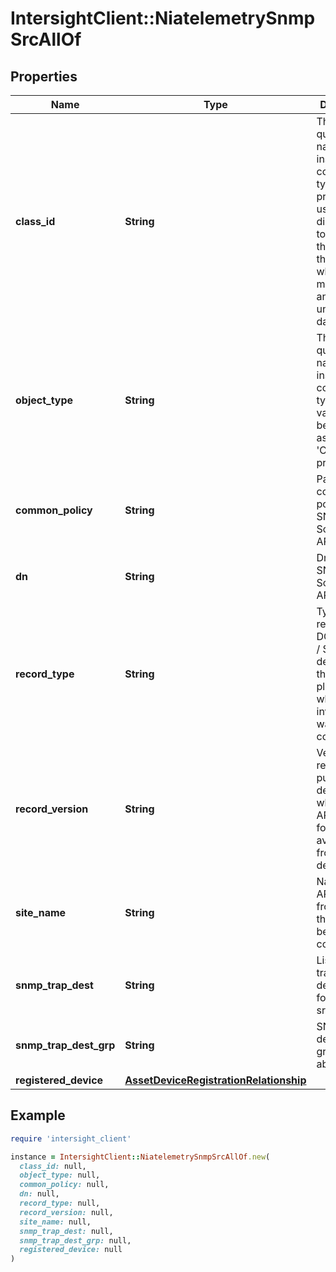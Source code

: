 # IntersightClient::NiatelemetrySnmpSrcAllOf

## Properties

| Name | Type | Description | Notes |
| ---- | ---- | ----------- | ----- |
| **class_id** | **String** | The fully-qualified name of the instantiated, concrete type. This property is used as a discriminator to identify the type of the payload when marshaling and unmarshaling data. | [default to &#39;niatelemetry.SnmpSrc&#39;] |
| **object_type** | **String** | The fully-qualified name of the instantiated, concrete type. The value should be the same as the &#39;ClassId&#39; property. | [default to &#39;niatelemetry.SnmpSrc&#39;] |
| **common_policy** | **String** | Parent common policy for SNMP Source in APIC. | [optional] |
| **dn** | **String** | Dn of the SNMP Source in APIC. | [optional] |
| **record_type** | **String** | Type of record DCNM / APIC / SE. This determines the type of platform where inventory was collected. | [optional] |
| **record_version** | **String** | Version of record being pushed. This determines what was the API version for data available from the device. | [optional] |
| **site_name** | **String** | Name of the APIC site from which this data is being collected. | [optional] |
| **snmp_trap_dest** | **String** | List of SNMP trap destination for the above src. | [optional] |
| **snmp_trap_dest_grp** | **String** | SNMP trap destination group for the above src. | [optional] |
| **registered_device** | [**AssetDeviceRegistrationRelationship**](AssetDeviceRegistrationRelationship.md) |  | [optional] |

## Example

```ruby
require 'intersight_client'

instance = IntersightClient::NiatelemetrySnmpSrcAllOf.new(
  class_id: null,
  object_type: null,
  common_policy: null,
  dn: null,
  record_type: null,
  record_version: null,
  site_name: null,
  snmp_trap_dest: null,
  snmp_trap_dest_grp: null,
  registered_device: null
)
```

